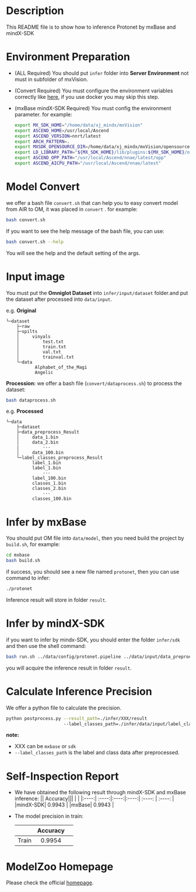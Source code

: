 # Description

This README file is to show how to inference Protonet by mxBase and mindX-SDK

# Environment Preparation

- (ALL Required) You should put `infer` folder into **Server Environment**  not must in subfolder of mxVision.
- (Convert Required) You must configure the environment variables correctly like [here](https://support.huaweicloud.com/atctool-cann503alpha1infer/atlasatc_16_0004.html), if you use docker you may skip this step.
- (mxBase mindX-SDK Required) You must config the environment parameter. for example:

    ```bash
    export MX_SDK_HOME="/home/data/xj_mindx/mxVision"
    export ASCEND_HOME=/usr/local/Ascend
    export ASCEND_VERSION=nnrt/latest
    export ARCH_PATTERN=.
    export MXSDK_OPENSOURCE_DIR=/home/data/xj_mindx/mxVision/opensource
    export LD_LIBRARY_PATH="${MX_SDK_HOME}/lib/plugins:${MX_SDK_HOME}/opensource/lib64:${MX_SDK_HOME}/lib:${MX_SDK_HOME}/lib/modelpostprocessors:${MX_SDK_HOME}/opensource/lib:/usr/local/Ascend/nnae/latest/fwkacllib/lib64:${LD_LIBRARY_PATH}"
    export ASCEND_OPP_PATH="/usr/local/Ascend/nnae/latest/opp"
    export ASCEND_AICPU_PATH="/usr/local/Ascend/nnae/latest"
    ```

# Model Convert

we offer a bash file `convert.sh`  that can help you to easy convert model from AIR to OM, it was placed in `convert` . for example:

```bash
bash convert.sh
```

If you want to see the help message of the bash file, you can use:

```bash
bash convert.sh --help
```

You will see the help and the default setting of the args.

# Input image

You must put the **Omniglot Dataset** into `infer/input/dataset` folder.and put the dataset after processed into `data/input`.

e.g. **Original**

```shell
└─dataset
    ├─raw
    ├─spilts
    │     vinyals
    │         test.txt
    │         train.txt
    │         val.txt
    │         trainval.txt
    └─data
           Alphabet_of_the_Magi
           Angelic
```

**Procession:** we offer a bash file (`convert/dataprocess.sh`) to process the dataset:

```bash
bash dataprocess.sh
```

e.g. **Processed**

```shell
└─data
    ├─dataset
    ├─data_preprocess_Result
    │     data_1.bin
    │     data_2.bin
    |         ···
    │     data_100.bin
    └─label_classes_preprocess_Result
          label_1.bin
          label_1.bin
              ···
          label_100.bin
          classes_1.bin
          classes_2.bin
              ···
          classes_100.bin

```

# Infer by mxBase

You should put OM file into `data/model`, then you need build the project by `build.sh`, for example:

```bash
cd mxbase
bash build.sh
```

if success, you should see a new file named `protonet`, then you can use command to infer:

```bash
./protonet
```

Inference result will store in folder `result`.

# Infer by mindX-SDK

if you want to infer by mindx-SDK, you should enter the folder `infer/sdk` and then use the shell command:

```bash
bash run.sh ../data/config/protonet.pipeline ../data/input/data_preprocess_Result/ ../data/input/label_classes_preprocess_Result
```

you will acquire the inference result in folder `result`.

# Calculate Inference Precision

We offer a python file to calculate the precision.

```bash
python postprocess.py --result_path=./infer/XXX/result
                      --label_classes_path=./infer/data/input/label_classes_preprocess_Result
```

**note:**

- XXX can be `mxbase` or `sdk`
- `--label_classes_path` is the label and class data after preprocessed.

# Self-Inspection Report

- We have obtained the following result through mindX-SDK and mxBase inference:
    || Accuracy|||  |   |
    |:----:| :----:|:----:|:----:| :----: | :----: |
    |mindX-SDK| 0.9943  |
    |mxBase| 0.9943  |

- The model precision in train:

    | | Accuracy  |   |
    | :----: | :----: | :----: |
    | Train | 0.9954  |

# ModelZoo Homepage

 Please check the official [homepage](https://gitee.com/mindspore/models).
